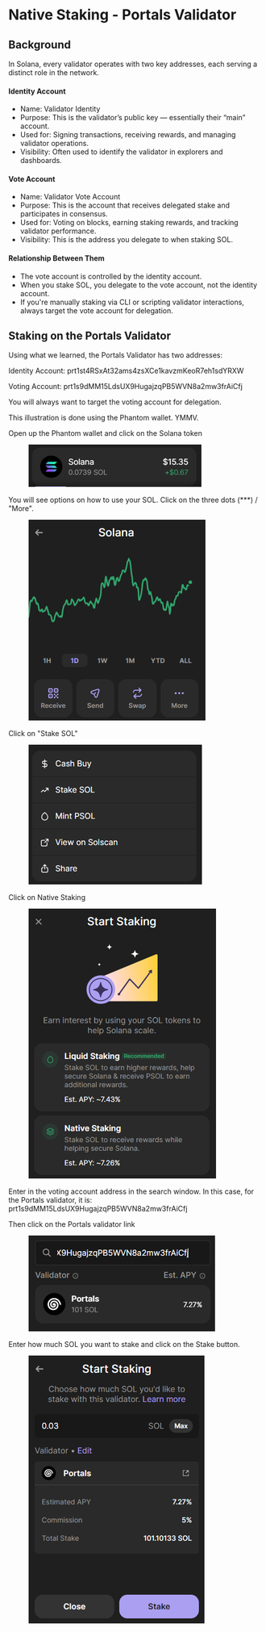 # Native Staking - Portals Validator

## Background

In Solana, every validator operates with two key addresses, each serving a distinct role in the network.

#### Identity Account

* Name: Validator Identity
* Purpose: This is the validator’s public key — essentially their “main” account.
* Used for: Signing transactions, receiving rewards, and managing validator operations.
* Visibility: Often used to identify the validator in explorers and dashboards.

#### Vote Account

* Name: Validator Vote Account
* Purpose: This is the account that receives delegated stake and participates in consensus.
* Used for: Voting on blocks, earning staking rewards, and tracking validator performance.
* Visibility: This is the address you delegate to when staking SOL.

#### Relationship Between Them

* The vote account is controlled by the identity account.
* When you stake SOL, you delegate to the vote account, not the identity account.
* If you're manually staking via CLI or scripting validator interactions, always target the vote account for delegation.

## Staking on the Portals Validator

Using what we learned, the Portals Validator has two addresses:

Identity Account: prt1st4RSxAt32ams4zsXCe1kavzmKeoR7eh1sdYRXW

Voting Account: prt1s9dMM15LdsUX9HugajzqPB5WVN8a2mw3frAiCfj

You will always want to target the voting account for delegation.

This illustration is done using the Phantom wallet.  YMMV.

Open up the Phantom wallet and click on the Solana token

<figure><img src=".gitbook/assets/image (3).png" alt=""><figcaption></figcaption></figure>

You will see options on how to use your SOL.  Click on the three dots (\*\*\*) / "More".

<figure><img src=".gitbook/assets/image (4).png" alt=""><figcaption></figcaption></figure>

Click on "Stake SOL"

<figure><img src=".gitbook/assets/image (5).png" alt=""><figcaption></figcaption></figure>

Click on Native Staking

<figure><img src=".gitbook/assets/image (6).png" alt=""><figcaption></figcaption></figure>

Enter in the voting account address in the search window.  In this case, for the Portals validator, it is: prt1s9dMM15LdsUX9HugajzqPB5WVN8a2mw3frAiCfj

Then click on the Portals validator link

<figure><img src=".gitbook/assets/image (7).png" alt=""><figcaption></figcaption></figure>

Enter how much SOL you want to stake and click on the Stake button.

<figure><img src=".gitbook/assets/image (8).png" alt=""><figcaption></figcaption></figure>

